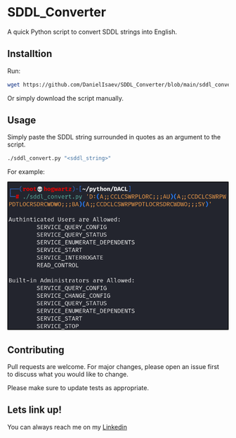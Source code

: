 # SDDL_Converter
A quick Python script to convert SDDL strings into English. 

## Installtion

Run: 

```bash
wget https://github.com/DanielIsaev/SDDL_Converter/blob/main/sddl_convert.py
```

Or simply download the script manually. 


## Usage 

Simply paste the SDDL string surrounded in quotes as an argument to the script. 

```bash
./sddl_convert.py "<sddl_string>"
```

For example:


![usage](https://github.com/DanielIsaev/SDDL_Converter/blob/main/img/usage.png)


## Contributing                           

Pull requests are welcome. For major changes, please open an issue first                                                                                                  
to discuss what you would like to change.                                            

Please make sure to update tests as appropriate.                                     


## Lets link up!                          

You can always reach me on my [Linkedin](https://www.linkedin.com/in/daniel-isaev-757593228/)  
